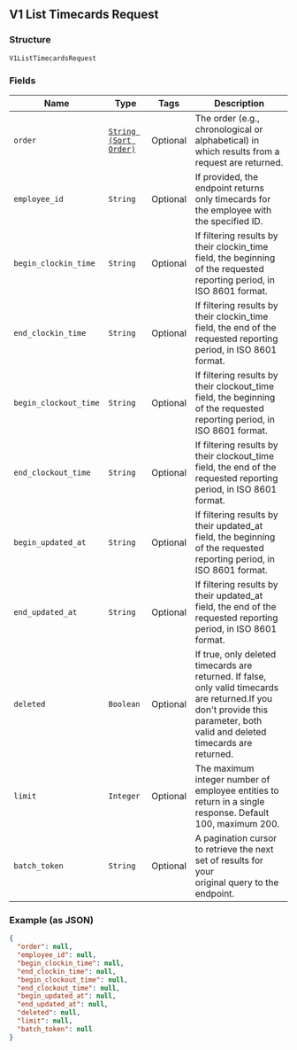 ## V1 List Timecards Request

### Structure

`V1ListTimecardsRequest`

### Fields

| Name | Type | Tags | Description |
|  --- | --- | --- | --- |
| `order` | [`String (Sort Order)`]($m/SortOrder) | Optional | The order (e.g., chronological or alphabetical) in which results from a request are returned. |
| `employee_id` | `String` | Optional | If provided, the endpoint returns only timecards for the employee with the specified ID. |
| `begin_clockin_time` | `String` | Optional | If filtering results by their clockin_time field, the beginning of the requested reporting period, in ISO 8601 format. |
| `end_clockin_time` | `String` | Optional | If filtering results by their clockin_time field, the end of the requested reporting period, in ISO 8601 format. |
| `begin_clockout_time` | `String` | Optional | If filtering results by their clockout_time field, the beginning of the requested reporting period, in ISO 8601 format. |
| `end_clockout_time` | `String` | Optional | If filtering results by their clockout_time field, the end of the requested reporting period, in ISO 8601 format. |
| `begin_updated_at` | `String` | Optional | If filtering results by their updated_at field, the beginning of the requested reporting period, in ISO 8601 format. |
| `end_updated_at` | `String` | Optional | If filtering results by their updated_at field, the end of the requested reporting period, in ISO 8601 format. |
| `deleted` | `Boolean` | Optional | If true, only deleted timecards are returned. If false, only valid timecards are returned.If you don't provide this parameter, both valid and deleted timecards are returned. |
| `limit` | `Integer` | Optional | The maximum integer number of employee entities to return in a single response. Default 100, maximum 200. |
| `batch_token` | `String` | Optional | A pagination cursor to retrieve the next set of results for your<br>original query to the endpoint. |

### Example (as JSON)

```json
{
  "order": null,
  "employee_id": null,
  "begin_clockin_time": null,
  "end_clockin_time": null,
  "begin_clockout_time": null,
  "end_clockout_time": null,
  "begin_updated_at": null,
  "end_updated_at": null,
  "deleted": null,
  "limit": null,
  "batch_token": null
}
```

